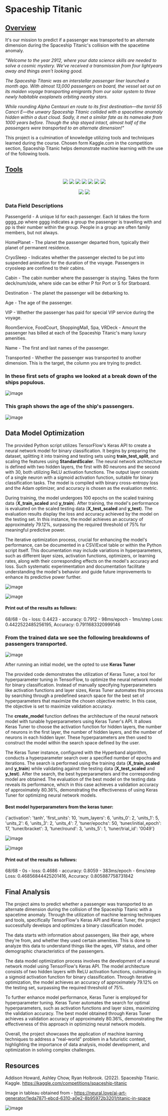 # Spaceship Titanic
## <u>Overview                                                                                                                              </u>
It's our mission to predict if a passenger was transported to an alternate dimension during the Spaceship Titanic's collision with the spacetime anomaly.

_"Welcome to the year 2912, where your data science skills are needed to solve a cosmic mystery. We've received a transmission from four lightyears away and things aren't looking good._

_The Spaceship Titanic was an interstellar passenger liner launched a month ago. With almost 13,000 passengers on board, the vessel set out on its maiden voyage transporting emigrants from our solar system to three newly habitable exoplanets orbiting nearby stars._

_While rounding Alpha Centauri en route to its first destination—the torrid 55 Cancri E—the unwary Spaceship Titanic collided with a spacetime anomaly hidden within a dust cloud. Sadly, it met a similar fate as its namesake from 1000 years before. Though the ship stayed intact, almost half of the passengers were transported to an alternate dimension!"_

This project is a culmination of knowledge utilizing tools and techniques learned during the course. Chosen form Kaggle.com in the competition section, Spaceship Titanic helps demonstrate machine learning with the use of the following tools.

## <u>Tools                                                                                                                                        </u>

<div align=center><a href="https://colab.research.google.com" target="_blank"><img src="https://img.shields.io/badge/Google Colab-F9AB00?style=for-the-badge&logo=Google Colab&logoColor=white"></a>
<a href="http://python.org" target="_blank"><img src="https://img.shields.io/badge/Python-3776AB?style=for-the-badge&logo=python&logoColor=white"></a>
<a href="https://tableau.com" target="_blank"><img src="https://img.shields.io/badge/Tableau-E97627?style=for-the-badge&logo=tableau&logoColor=white"></a>
<a href="https://pandas.pydata.org" target="_blank"><img src="https://img.shields.io/badge/pandas-150458?style=for-the-badge&logo=pandas&logoColor=white"/></a>
<a href="https://scikit-learn.org" target="_blank"><img src="https://img.shields.io/badge/scikit learn-F7931E?style=for-the-badge&logo=scikit learn&logoColor=white"/></a>
<a href="https://tensorflow.org" target="_blank"><img src="https://img.shields.io/badge/TensorFlow-FF6F00?style=for-the-badge&logo=TensorFlow&logoColor=white"/></a>
<a href="https://keras.io" target="_blank"><img src="https://img.shields.io/badge/Keras-D00000?style=for-the-badge&logo=Keras&logoColor=white"/></a>
 
<a href="https://numpy.org" target="_blank"><img src="https://img.shields.io/badge/Numpy-013243?style=for-the-badge&logo=numpy&logoColor=white"></a>
<a href="https://matplotlib.org" target="_blank"><img src="https://img.shields.io/badge/Matplotlib-800080?style=for-the-badge&logoColor=white"></a></div>

### Data Field Descriptions

PassengerId - A unique Id for each passenger. Each Id takes the form gggg_pp where gggg indicates a group the passenger is travelling with and pp is their number within the group. People in a group are often family members, but not always.

HomePlanet - The planet the passenger departed from, typically their planet of permanent residence.

CryoSleep - Indicates whether the passenger elected to be put into suspended animation for the duration of the voyage. Passengers in cryosleep are confined to their cabins.

Cabin - The cabin number where the passenger is staying. Takes the form deck/num/side, where side can be either P for Port or S for Starboard.

Destination - The planet the passenger will be debarking to.

Age - The age of the passenger.

VIP - Whether the passenger has paid for special VIP service during the voyage.

RoomService, FoodCourt, ShoppingMall, Spa, VRDeck - Amount the passenger has billed at each of the Spaceship Titanic's many luxury amenities.

Name - The first and last names of the passenger.

Transported - Whether the passenger was transported to another dimension. This is the target, the column you are trying to predict.

### In these first sets of graphs we looked at a break down of the ships populous.

![image](https://github.com/emilybomber/Project-4/assets/146396417/aed9faf0-c151-4a9a-af8f-3a133804df46)

### This graph shows the age of the ship's passengers.

![image](https://github.com/emilybomber/Project-4/assets/146396417/35646685-ba0a-49a2-a81f-98378e7eec4c)




## Data Model Optimization


The provided Python script utilizes TensorFlow's Keras API to create a neural network model for binary classification. It begins by preparing the dataset, splitting it into training and testing sets using **train_test_split**, and scaling the features using **StandardScaler**. The neural network architecture is defined with two hidden layers, the first with 80 neurons and the second with 30, both utilizing ReLU activation functions. The output layer consists of a single neuron with a sigmoid activation function, suitable for binary classification tasks. The model is compiled with binary cross-entropy loss and the Adam optimizer, and accuracy is chosen as the evaluation metric.

During training, the model undergoes 100 epochs on the scaled training data (**X_train_scaled** and **y_train**). After training, the model's performance is evaluated on the scaled testing data (**X_test_scaled** and **y_test**). The evaluation results display the loss and accuracy achieved by the model on the testing set. In this instance, the model achieves an accuracy of approximately 79.12%, surpassing the required threshold of 75% for meaningful predictive power.

The iterative optimization process, crucial for enhancing the model's performance, can be documented in a CSV/Excel table or within the Python script itself. This documentation may include variations in hyperparameters, such as different layer sizes, activation functions, optimizers, or learning rates, along with their corresponding effects on the model's accuracy and loss. Such systematic experimentation and documentation facilitate understanding the model's behavior and guide future improvements to enhance its predictive power further.

![image](https://github.com/emilybomber/Project-4/assets/144865763/c7d0b67e-3b2f-4981-afce-af8aa0e3c47d)


![image](https://github.com/emilybomber/Project-4/assets/144865763/143a836d-b640-4612-b45d-107434ad82e0)

#### Print out of the results as follows:

68/68 - 0s - loss: 0.4423 - accuracy: 0.7912 - 98ms/epoch - 1ms/step Loss: 0.4422522485256195, Accuracy: 0.7911683320999146

### From the trained data we see the following breakdowns of passengers transported.

![image](https://github.com/emilybomber/Project-4/assets/146396417/0b81337d-f876-4691-a64a-0d966bfd07c8)

After running an initial model, we the opted to use **Keras Tuner**

The provided code demonstrates the utilization of Keras Tuner, a tool for hyperparameter tuning in TensorFlow, to optimize the neural network model for binary classification. Instead of manually specifying hyperparameters like activation functions and layer sizes, Keras Tuner automates this process by searching through a predefined search space for the best set of hyperparameters that maximize the chosen objective metric. In this case, the objective is set to maximize validation accuracy.

The **create_model** function defines the architecture of the neural network model with tunable hyperparameters using Keras Tuner's API. It allows Keras Tuner to choose the activation function for hidden layers, the number of neurons in the first layer, the number of hidden layers, and the number of neurons in each hidden layer. These hyperparameters are then used to construct the model within the search space defined by the user.

The Keras Tuner instance, configured with the Hyperband algorithm, conducts a hyperparameter search over a specified number of epochs and iterations. The search is performed using the training data (**X_train_scaled** and **y_train**) while validating against the testing data (**X_test_scaled** and **y_test**). After the search, the best hyperparameters and the corresponding model are obtained. The evaluation of the best model on the testing data reveals its performance, which in this case achieves a validation accuracy of approximately 80.36%, demonstrating the effectiveness of using Keras Tuner for optimizing neural network models.

#### Best model hyperparameters from the keras tuner:

{'activation': 'tanh',
 'first_units': 10,
 'num_layers': 6,
 'units_0': 2,
 'units_1': 5,
 'units_2': 6,
 'units_3': 2,
 'units_4': 7,
 'tuner/epochs': 50,
 'tuner/initial_epoch': 17,
 'tuner/bracket': 3,
 'tuner/round': 3,
 'units_5': 1,
 'tuner/trial_id': '0049'}

![image](https://github.com/emilybomber/Project-4/assets/144865763/a240b4e2-1f3d-4bb0-8c91-28a827b88de7)

![image](https://github.com/emilybomber/Project-4/assets/144865763/a6039bed-2924-4845-9506-6a7d6b7fb319)

#### Print out of the results as follows:

68/68 - 0s - loss: 0.4686 - accuracy: 0.8059 - 383ms/epoch - 6ms/step Loss: 0.46856844425201416, Accuracy: 0.805887758731842

## Final Analysis

The project aims to predict whether a passenger was transported to an alternate dimension during the collision of the Spaceship Titanic with a spacetime anomaly. Through the utilization of machine learning techniques and tools, specifically TensorFlow's Keras API and Keras Tuner, the project successfully develops and optimizes a binary classification model.

The data starts with information about passengers, like their age, where they're from, and whether they used certain amenities. This is done to analyze this data to understand things like the ages, VIP status, and other demographic characteristics of the passengers.

The data model optimization process involves the development of a neural network model using TensorFlow's Keras API. The model architecture consists of two hidden layers with ReLU activation functions, culminating in a sigmoid activation function for binary classification. Through iterative optimization, the model achieves an accuracy of approximately 79.12% on the testing set, surpassing the required threshold of 75%.

To further enhance model performance, Keras Tuner is employed for hyperparameter tuning. Keras Tuner automates the search for optimal hyperparameters, such as activation functions and layer sizes, maximizing the validation accuracy. The best model obtained through Keras Tuner achieves a validation accuracy of approximately 80.36%, demonstrating the effectiveness of this approach in optimizing neural network models.

Overall, the project showcases the application of machine learning techniques to address a "real-world" problem in a futuristic context, highlighting the importance of data analysis, model development, and optimization in solving complex challenges.

## Resources

Addison Howard, Ashley Chow, Ryan Holbrook. (2022). Spaceship Titanic. Kaggle. https://kaggle.com/competitions/spaceship-titanic

Image in tableau obtained from - https://neural.love/ai-art-generator/1eda7871-ebcd-6310-a0e2-8b95972b3201/titanic-in-space

![image](https://github.com/emilybomber/Project-4/assets/46686019/19c0d2be-ec5f-4d24-b0ed-efeeb13226fb)

